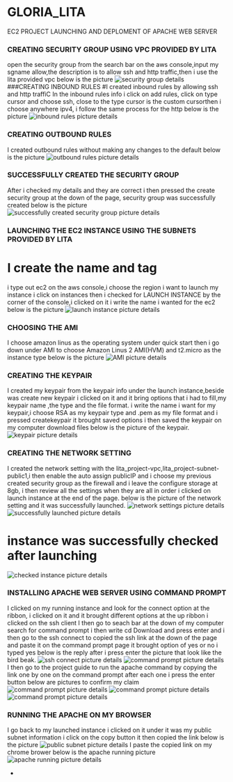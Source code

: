 # GLORIA_LITA
 EC2 PROJECT LAUNCHING AND DEPLOMENT OF APACHE WEB SERVER
### CREATING SECURITY GROUP USING VPC PROVIDED BY LITA
open the security group from the search bar on the aws console,input my sgname allow,the description is to allow ssh and http traffic,then i use the lita provided vpc below is the picture
![security group details](/security-group1.png)
###CREATING INBOUND RULES
#I created inbound rules by allowing ssh and http traffiC
In the inbound rules info i click on add rules, click on type cursor and choose ssh, close to the type cursor is the custom cursorthen i choose anywhere ipv4, i follow the same process for the http below is the picture
![inbound rules picture details](/inbound-rules.png)
### CREATING OUTBOUND RULES 
I created outbound rules without making any changes to the default below is the picture
![outbound rules picture details](/outbound-rules.png)
### SUCCESSFULLY CREATED THE SECURITY GROUP
After i checked my details and they are correct i then pressed the create security group at the down of the page, security group was successfully created below is the picture
![successfully created security group picture details](/successfully-createdsg.png)
### LAUNCHING THE EC2 INSTANCE USING THE SUBNETS PROVIDED BY LITA
# I create the name and tag
i type out ec2 on the aws console,i choose the region i want to launch my instance i click on instances then i checked for LAUNCH INSTANCE by the corner of the  console,i clicked on it i write the name i wanted for the ec2 below is the picture
![launch instance picture details](/instancelaunch.png)
### CHOOSING THE AMI
I choose amazon linus as the operating system under quick start then i go down under AMI to choose Amazon Linus 2 AMI(HVM) and t2.micro as the instance type below is the picture
![AMI picture details](/instance-launch2.png)
### CREATING THE KEYPAIR
I created my keypair from the keypair info under the launch instance,beside was create new keypair i clicked on it and it bring options that i had to fill,my keypair name ,the type and the file format. i write the name i want for my keypair,i choose RSA as my keypair type and .pem as my file format and i pressed createkeypair
it brought saved options i then saved the keypair on my computer download files below is the picture of the keypair.
![keypair picture details](/keypair.png)
### CREATING THE NETWORK SETTING
I created the network setting with the lita_project-vpc,lita_project-subnet-public1,i then enable the auto assign publicIP and i choose my previous created security group as the firewall and i leave the configure storage at 8gb, i then review all the settings when they are all in order i clicked on launch
instance at the end of the page. below is the picture of the network setting and it was successfully launched.
![network settings picture details](/network-setting.png)
![successfully launched picture details](/instance-successful-running)
# instance was successfully checked after launching
![checked instance picture details](/checked-instance.png)
### INSTALLING APACHE WEB SERVER USING COMMAND PROMPT
I clicked on my running instance and look for the connect option at the ribbon, i clicked on it and it brought different options at the up ribbon i clicked on the ssh client
I then go to seach bar at the down of my computer search for command prompt i then write cd Download and press enter and i then go to the ssh connect to copied the ssh link at the down of the page and paste it on the
command prompt page  it brought option of yes or no i typed yes below is the reply after i press enter the picture that look like the bird beak.
![ssh connect picture details](/instanceid.png)
![command prompt picture details](/command-prompt1.png)
I then go to the project guide to run the apache command by copying the link one by one on the command prompt after each one i press the enter button below are pictures to confirm my claim
![command prompt picture details](/command-prompt1)
![command prompt picture details](/command-prompt2)
![command prompt picture details](/command-prompt3)
### RUNNING THE APACHE ON MY BROWSER
I go back to my launched instance i clicked on it under it was my public subnet information i click on the copy button it then copied the link below is the picture
![public subnet picture details](/instance-running.png)
I paste the copied link on my chrome brower below is the apache running picture
![apache running picture details](/apache)




-